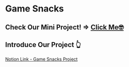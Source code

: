 # Game Snacks

## Check Our Mini Project! => [Click Me🤓](https://game-snacks.netlify.app/)

## Introduce Our Project 👆
[Notion Link - Game Snacks Project](https://lightning-dance-fe6.notion.site/fe1f48cd740c4ccba5867cd15765694e)
